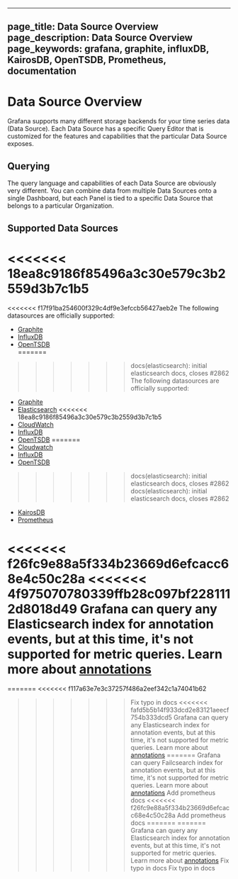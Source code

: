 ----
page_title: Data Source Overview
page_description: Data Source Overview
page_keywords: grafana, graphite, influxDB, KairosDB, OpenTSDB, Prometheus, documentation
---

# Data Source Overview
Grafana supports many different storage backends for your time series data (Data Source). Each Data Source has a specific Query Editor that is customized for the features and capabilities that the particular Data Source exposes.


## Querying
The query language and capabilities of each Data Source are obviously very different. You can combine data from multiple Data Sources onto a single Dashboard, but each Panel is tied to a specific Data Source that belongs to a particular Organization.

## Supported Data Sources
<<<<<<< 18ea8c9186f85496a3c30e579c3b2559d3b7c1b5
=======
<<<<<<< f17f91ba254600f329c4df9e3efccb56427aeb2e
The following datasources are officially supported:    
* [Graphite](/datasources/graphite/)    
* [InfluxDB](/datasources/influxdb/)    
* [OpenTSDB](/datasources/opentsdb/)    
=======
>>>>>>> docs(elasticsearch): initial elasticsearch docs, closes #2862
The following datasources are officially supported:

* [Graphite](/datasources/graphite/)
* [Elasticsearch](/datasources/elasticsearch/)
<<<<<<< 18ea8c9186f85496a3c30e579c3b2559d3b7c1b5
* [CloudWatch](/datasources/cloudwatch/)
* [InfluxDB](/datasources/influxdb/)
* [OpenTSDB](/datasources/opentsdb/)
=======
* [Cloudwatch](/datasources/cloudwatch/)
* [InfluxDB](/datasources/influxdb/)
* [OpenTSDB](/datasources/opentsdb/)
>>>>>>> docs(elasticsearch): initial elasticsearch docs, closes #2862
>>>>>>> docs(elasticsearch): initial elasticsearch docs, closes #2862
* [KairosDB](/datasources/kairosdb)
* [Prometheus](/datasources/prometheus)

<<<<<<< f26fc9e88a5f334b23669d6efcacc68e4c50c28a
<<<<<<< 4f975070780339ffb28c097bf2281112d8018d49
Grafana can query any Elasticsearch index for annotation events, but at this time, it's not supported for metric queries. Learn more about [annotations](/reference/annotations/#elasticsearch-annotations)
=======
=======
<<<<<<< f117a63e7e3c37257f486a2eef342c1a74041b62
>>>>>>> Fix typo in docs
<<<<<<< fafd5b5b14f933dcd2e83121aeecf754b333dcd5
Grafana can query any Elasticsearch index for annotation events, but at this time, it's not supported for metric queries. Learn more about [annotations](/reference/annotations/#elasticsearch-annotations)
=======
Grafana can query Failcsearch index for annotation events, but at this time, it's not supported for metric queries. Learn more about [annotations](/reference/annotations/#elasticsearch-annotations)
>>>>>>> Add prometheus docs
<<<<<<< f26fc9e88a5f334b23669d6efcacc68e4c50c28a
>>>>>>> Add prometheus docs
=======
=======
Grafana can query any Elasticsearch index for annotation events, but at this time, it's not supported for metric queries. Learn more about [annotations](/reference/annotations/#elasticsearch-annotations)
>>>>>>> Fix typo in docs
>>>>>>> Fix typo in docs
